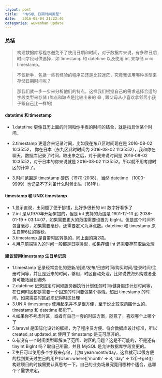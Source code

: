 ```yaml
---
layout: post
title:  "MySQL 日期时间类型"
date:   2016-08-04 21:22:46
categories: wuwenhan update
---
```


### 总括

>构建数据库写程序避免不了使用日期和时间，对于数据库来说，有多种日期时间字段可供选择，如 timestamp 和 datetime 以及使用 int 来存储 unix timestamp。

>不仅新手，包括一些有经验的程序员还是比较迷茫，究竟我该用哪种类型来存储日期时间呢？

>那我们就一步一步来分析他们的特点，这样我们根据自己的需求选择合适的字段类型来存储 (优点和缺点是比较出来的 :smile: , 跟父母从小喜欢拿邻居小孩子跟自己比一样的)

#### datetime 和 timestamp

* 1.datetime 更像日历上面的时间和你手表的时间的结合，就是指具体某个时间。

* 2.timestamp 更适合来记录时间，比如我在东八区时间现在是 2016-08-02 10:35:52， 你在日本（东九区此时时间为 2016-08-02 11:35:52），我和你在聊天，数据库记录了时间，取出来之后，对于我来说时间是 2016-08-02 10:35:52，对于日本的你来说就是 2016-08-02 11:35:52。所以就不用考虑时区的计算了。

* 3.时间范围是 timestamp 硬伤（1970-2038），当然 datetime （1000-9999）也记录不了刘备什么时候出生（161年）。


#### timestamp 和 UNIX timestamp


* 1.显示直观，出问题了便于排错，比好多很长的 int 数字好看多了
* 2.int 是从1970年开始累加的，但是 int 支持的范围是 1901-12-13 到 2038-01-19 * 03:14:07，如果需要更大的范围需要设置为 bigInt。但是这个时间不包含毫秒，如果需要毫秒，还需要定义为浮点数。datetime 和 timestamp 原生自带6位的微秒。
* 3.timestamp 是自带时区转换的，同上面的第2项。
* 4.用户前端输入的时间一般都是日期类型，如果存储 int 还需要存前取后处理

#### 建议使用timestamp 生日单记录
* 1.timestamp 记录经常变化的更新/创建/发布/日志时间/购买时间/登录时间/注册时间等，并且是近来的时间，够用，时区自动处理，比如说做海外购或者业务可能拓展到海外
* 2.datetime 记录固定时间如服务器执行计划任务时间/健身锻炼计划时间等，在任何时区都是需要一个固定的时间要做某个事情。超出 timestamp 的时间，如果需要时区必须记得时区处理
* 3.UNIX timestamps 使用起来并不是很方便，至于说比较取范围什么的，timestamp 和 datetime 都能干。
* 4.如果你不考虑时区，或者有自己一套的时区方案，随意了，喜欢哪个上哪个了
* 5.laravel 是国际化设计的框架，为了程序员方便、符合数据库设计标准，所以 created_at updated_at 使用了 timestamp 是无可厚非的。
* 6.有没有一个时间类型即解决了范围、时区的问题？这是不可能的，不是还有 tinyInt BigInt 吗？取自己所需，并且 MySQL 是允许数据库字段变更的。
* 7.生日可以使用多个字段来存储，比如 year/month/day，这样就可以很方便的找到某天过生日的用户(User::where(['month' => 8, 'day' => 12])->get())
构建项目的时候需要认真思考一下，自己的业务场景究竟用哪种个适合，选哪个？需求来定。